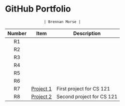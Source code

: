 #    GitHub Portfolio

                      | Brennan Morse | 



| Number | Item                                                                                       | Description                 |
| :----: |--------------------------------------------------------------------------------------------------------------------------------------------------------|-----------------------------|
| R1| []()                                                                                  |      |
| R2| []() |      |
| R3| []()                                                                                  |  |
| R4| []()                                           |            |
| R5| []()                          |        |
| R6| []()                                                                                   |    |
| R7| [Project 1](https://github.com/FieryFoxed/Github-Portfolio/blob/main/Project%20Number%20One/Project1.java)| First project for CS 121    |
| R8| [Project 2](https://github.com/FieryFoxed/Github-Portfolio/tree/main/Project%20Number%20Two)              | Second project for CS 121   |